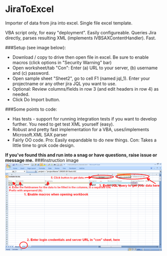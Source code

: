 # JiraToExcel
Importer of data from jira into excel. Single file excel template.

VBA script only, for easy "deployment". Easily configureable. Queries Jira directly, parses resulting XML (implements IVBSAXContentHandler). Fast.

###Setup (see image below):
* Download / copy to drive then open file in excel. Be sure to enable macros (click options in "Security Warning" bar) 
* Open worksheet/tab "Con": Enter (a) URL to your server, (b) username and (c) password.
* Open sample sheet "Sheet2", go to cell F1 (named jql_1). Enter your projectname or any other jira JQL you want to use.
* Optional: Review columns/fields in row 3 (and edit headers in row 4) as needed.
* Click Do Import button.

###Some points to code:
* Has tests - support for running integration tests if you want to develop further. You need to get test XML yourself (easy).
* Robust and pretty fast implementation for a VBA, uses/implements Microsoft.XML SAX parser
* Fairly OO code. Pro: Easily expandable to do new things. Con: Takes a little time to grok code design.

**If you've found this and run into a snag or have questions, raise issue or message me.**
###Instruction image
![instruction image](https://raw.githubusercontent.com/chipbite/JiraToExcel/master/JiraExcelImport_Instruction.png)
